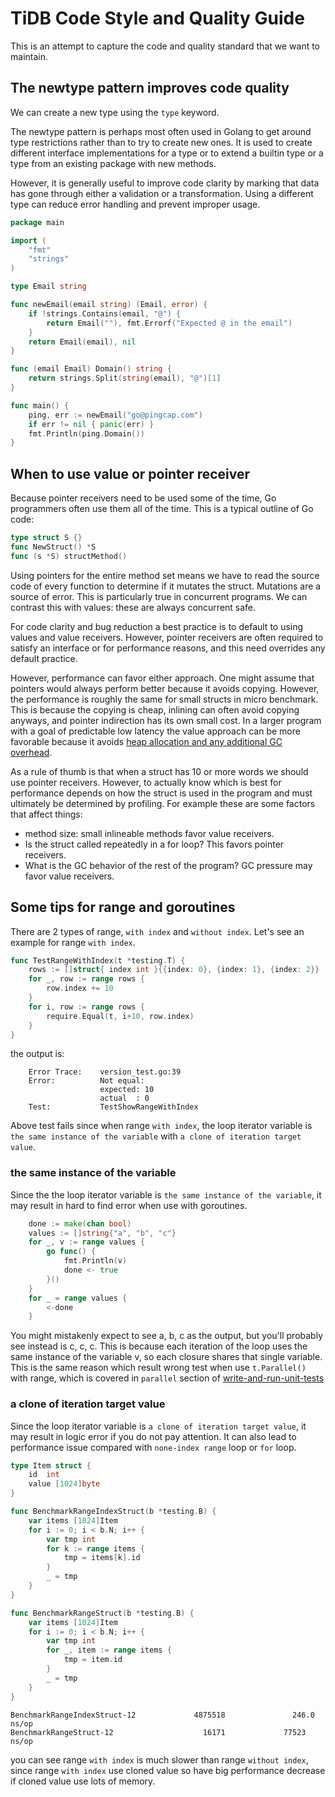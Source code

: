 # TiDB Code Style and Quality Guide

This is an attempt to capture the code and quality standard that we want to maintain.

## The newtype pattern improves code quality

We can create a new type using the `type` keyword.

The newtype pattern is perhaps most often used in Golang to get around type restrictions rather than to try to create new ones. It is used to create different interface implementations for a type or to extend a builtin type or a type from an existing package with new methods.

However, it is generally useful to improve code clarity by marking that data has gone through either a validation or a transformation. Using a different type can reduce error handling and prevent improper usage.

```go
package main

import (
    "fmt"
    "strings"
)

type Email string

func newEmail(email string) (Email, error) {
    if !strings.Contains(email, "@") {
        return Email(""), fmt.Errorf("Expected @ in the email")
    }
    return Email(email), nil
}

func (email Email) Domain() string {
    return strings.Split(string(email), "@")[1]
}

func main() {
    ping, err := newEmail("go@pingcap.com")
    if err != nil { panic(err) }
    fmt.Println(ping.Domain())
}
```

## When to use value or pointer receiver

Because pointer receivers need to be used some of the time, Go programmers often use them all of the time.
This is a typical outline of Go code:

``` go
type struct S {}
func NewStruct() *S
func (s *S) structMethod()
```

Using pointers for the entire method set means we have to read the source code of every function to determine if it mutates the struct. Mutations are a source of error. This is particularly true in concurrent programs. We can contrast this with values: these are always concurrent safe.

For code clarity and bug reduction a best practice is to default to using values and value receivers.
However, pointer receivers are often required to satisfy an interface or for performance reasons, and this need overrides any default practice.

However, performance can favor either approach. One might assume that pointers would always perform better because it avoids copying. However, the performance is roughly the same for small structs in micro benchmark. This is because the copying is cheap, inlining can often avoid copying anyways, and pointer indirection has its own small cost. In a larger program with a goal of predictable low latency the value approach can be more favorable because it avoids [heap allocation and any additional GC overhead](https://segment.com/blog/allocation-efficiency-in-high-performance-go-services/).

As a rule of thumb is that when a struct has 10 or more words we should use pointer receivers. However, to actually know which is best for performance depends on how the struct is used in the program and must ultimately be determined by profiling. For example these are some factors that affect things:

* method size: small inlineable methods favor value receivers.
* Is the struct called repeatedly in a for loop? This favors pointer receivers.
* What is the GC behavior of the rest of the program? GC pressure may favor value receivers.

## Some tips for range and goroutines

There are 2 types of range, `with index` and `without index`. Let's see an example for range `with index`.

```go
func TestRangeWithIndex(t *testing.T) {
	rows := []struct{ index int }{{index: 0}, {index: 1}, {index: 2}}
	for _, row := range rows {
		row.index += 10
	}
	for i, row := range rows {
		require.Equal(t, i+10, row.index)
	}
}
```

the output is:

```shell
    Error Trace:	version_test.go:39
    Error:      	Not equal: 
                    expected: 10
                    actual  : 0
    Test:       	TestShowRangeWithIndex
```

Above test fails since when range `with index`, the loop iterator variable is `the same instance of the variable` with `a clone of iteration target value`.

### the same instance of the variable

Since the the loop iterator variable is `the same instance of the variable`, it may result in hard to find error when use with goroutines.

```go
	done := make(chan bool)
	values := []string{"a", "b", "c"}
	for _, v := range values {
		go func() {
			fmt.Println(v)
			done <- true
		}()
	}
	for _ = range values {
		<-done
	}
```

You might mistakenly expect to see a, b, c as the output, but you'll probably see instead is c, c, c. 
This is because each iteration of the loop uses the same instance of the variable v, so each closure shares that single variable.
This is the same reason which result wrong test when use `t.Parallel()` with range, which is covered in `parallel` section of [write-and-run-unit-tests](../get-started/write-and-run-unit-tests.md)

### a clone of iteration target value

Since the loop iterator variable is `a clone of iteration target value`, it may result in logic error if you do not pay attention. It can also lead to performance issue compared with `none-index range` loop or `for` loop.

```go
type Item struct {
	id  int
	value [1024]byte
}

func BenchmarkRangeIndexStruct(b *testing.B) {
	var items [1024]Item
	for i := 0; i < b.N; i++ {
		var tmp int
		for k := range items {
			tmp = items[k].id
		}
		_ = tmp
	}
}

func BenchmarkRangeStruct(b *testing.B) {
	var items [1024]Item
	for i := 0; i < b.N; i++ {
		var tmp int
		for _, item := range items {
			tmp = item.id
		}
		_ = tmp
	}
}
```

```shell
BenchmarkRangeIndexStruct-12             4875518               246.0 ns/op
BenchmarkRangeStruct-12                    16171             77523 ns/op
```

you can see range `with index` is much slower than range `without index`, since range `with index` use cloned value so have big performance decrease if cloned value use lots of memory.
